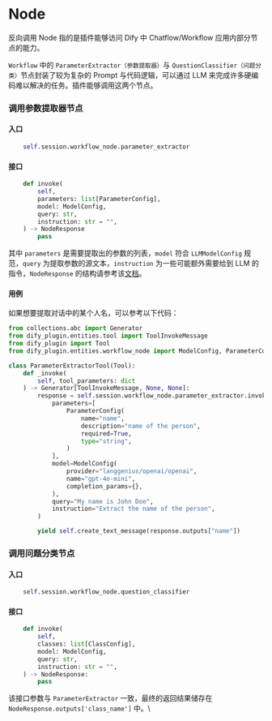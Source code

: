 # Node

反向调用 Node 指的是插件能够访问 Dify 中 Chatflow/Workflow 应用内部分节点的能力。

`Workflow` 中的 `ParameterExtractor（参数提取器）`与 `QuestionClassifier（问题分类）`节点封装了较为复杂的 Prompt 与代码逻辑，可以通过 LLM 来完成许多硬编码难以解决的任务。插件能够调用这两个节点。

### 调用参数提取器节点&#x20;

#### **入口**

```python
    self.session.workflow_node.parameter_extractor
```

#### **接口**

```python
    def invoke(
        self,
        parameters: list[ParameterConfig],
        model: ModelConfig,
        query: str,
        instruction: str = "",
    ) -> NodeResponse
        pass
```

其中 `parameters` 是需要提取出的参数的列表，`model` 符合 `LLMModelConfig` 规范，`query` 为提取参数的源文本，`instruction` 为一些可能额外需要给到 LLM 的指令，`NodeResponse` 的结构请参考该[文档](../tong-yong-gui-fan-ding-yi.md#noderesponse)。

#### **用例**

如果想要提取对话中的某个人名，可以参考以下代码：

```python
from collections.abc import Generator
from dify_plugin.entities.tool import ToolInvokeMessage
from dify_plugin import Tool
from dify_plugin.entities.workflow_node import ModelConfig, ParameterConfig

class ParameterExtractorTool(Tool):
    def _invoke(
        self, tool_parameters: dict
    ) -> Generator[ToolInvokeMessage, None, None]:
        response = self.session.workflow_node.parameter_extractor.invoke(
            parameters=[
                ParameterConfig(
                    name="name",
                    description="name of the person",
                    required=True,
                    type="string",
                )
            ],
            model=ModelConfig(
                provider="langgenius/openai/openai",
                name="gpt-4o-mini",
                completion_params={},
            ),
            query="My name is John Doe",
            instruction="Extract the name of the person",
        )

        yield self.create_text_message(response.outputs["name"])
```

### 调用问题分类节点

#### **入口**

```python
    self.session.workflow_node.question_classifier
```

#### **接口**

```python
    def invoke(
        self,
        classes: list[ClassConfig],
        model: ModelConfig,
        query: str,
        instruction: str = "",
    ) -> NodeResponse:
        pass
```

该接口参数与 `ParameterExtractor` 一致，最终的返回结果储存在 `NodeResponse.outputs['class_name']` 中。\
